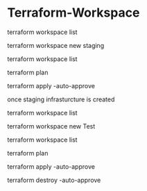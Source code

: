 # Terraform-Workspace

terraform workspace list

terraform workspace new staging

terraform workspace list

terraform plan

terraform apply -auto-approve

once staging infrasturcture is created

terraform workspace list

terraform workspace new Test

terraform workspace list

terraform plan

terraform apply -auto-approve

terraform destroy -auto-approve

